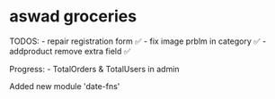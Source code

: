 # aswad groceries

TODOS:
    - repair registration form ✅
    - fix image prblm in category ✅
    - addproduct remove extra field ✅

Progress:
    - TotalOrders & TotalUsers in admin

Added new module 'date-fns'